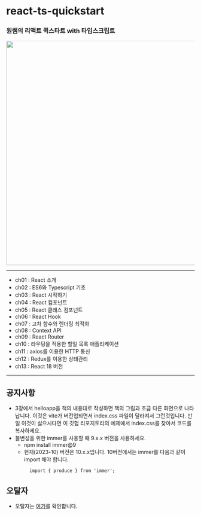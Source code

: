 # react-ts-quickstart

### 원쌤의 리액트 퀵스타트 with 타입스크립트 

<img src="cover-react-ts-quickstart.png" data-canonical-src="cover_vuejs_quickstart.png" width="600" />

---

- ch01 : React 소개
- ch02 : ES6와 Typescript 기초
- ch03 : React 시작하기
- ch04 : React 컴포넌트
- ch05 : React 클래스 컴포넌트
- ch06 : React Hook
- ch07 : 고차 함수와 렌더링 최적화
- ch08 : Context API
- ch09 : React Router
- ch10 : 라우팅을 적용한 할일 목록 애플리케이션
- ch11 : axios를 이용한 HTTP 통신
- ch12 : Redux를 이용한 상태관리
- ch13 : React 18 버전

---

## 공지사항
* 3장에서 helloapp을 책의 내용대로 작성하면 책의 그림과 조금 다른 화면으로 나타납니다. 이것은 vite가 버전업되면서 index.css 파일이 달라져서 그런것입니다. 만일 이것이 싫으시다면 이 깃헙 리포지토리의 예제에서 index.css를 찾아서 코드를 복사하세요.
* 불변성을 위한 immer를 사용할 때 9.x.x 버전을 사용하세요.
  - npm install immer@9
  - 현재(2023-10) 버전은 10.x.x입니다. 10버전에서는 immer를 다음과 같이 import 해야 합니다.
    ~~~
      import { produce } from 'immer';
    ~~~

## 오탈자
* 오탈자는 [여기](오탈자.MD)를 확인합니다.
